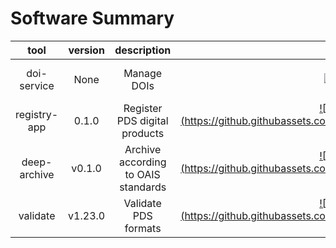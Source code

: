 
Software Summary
================

|tool|version|description|||||||
| :---: | :---: | :---: | :---: | :---: | :---: | :---: | :---: | :---: |
|doi-service|None|Manage DOIs|[![download](https://nasa-pds.github.io/pdsen-corral/images/download.png)](https://github.com/NASA-PDS/pds-doi-service/releases/tag/None "download")|[!["manual"](https://github.githubassets.com/images/icons/emoji/unicode/1f50d.png =20x20)](https://nasa-pds.github.io/pds-doi-service "manual")|[!["changelog"](https://github.githubassets.com/images/icons/emoji/unicode/1f50d.png =20x20)](https://www.gnupg.org/gph/en/manual/r1943.html "changelog")|[!["requirements"](https://github.githubassets.com/images/icons/emoji/unicode/1f984.png =20x20)](https://en.wikipedia.org/wiki/Void_(astronomy) "requirements")|[!["license"](https://github.githubassets.com/images/icons/emoji/unicode/1f4dc.png =20x20)](https://raw.githubusercontent.com/NASA-PDS/pds-doi-service/master/LICENSE.txt "license")|[!["feedback"](https://github.githubassets.com/images/icons/emoji/unicode/1f4dd.png =20x20)](https://github.com/NASA-PDS/pds-doi-service/issues/new/choose "feedback")|
|registry-app|0.1.0|Register PDS digital products|[!["download"](https://github.githubassets.com/images/icons/emoji/unicode/1f4be.png =20x20)](https://github.com/NASA-PDS/pds-registry-app/releases/tag/0.1.0 "download")|[!["manual"](https://github.githubassets.com/images/icons/emoji/unicode/1f50d.png =20x20)](https://nasa-pds.github.io/pds-registry-app "manual")|[!["changelog"](https://github.githubassets.com/images/icons/emoji/unicode/1f50d.png =20x20)](http://nasa-pds.github.io/pds-registry-app/CHANGELOG.html#010-2020-03-31 "changelog")|[!["requirements"](https://github.githubassets.com/images/icons/emoji/unicode/1f984.png =20x20)](https://en.wikipedia.org/wiki/Void_(astronomy) "requirements")|[!["license"](https://github.githubassets.com/images/icons/emoji/unicode/1f4dc.png =20x20)](https://raw.githubusercontent.com/NASA-PDS/pds-registry-app/master/LICENSE.txt "license")|[!["feedback"](https://github.githubassets.com/images/icons/emoji/unicode/1f4dd.png =20x20)](https://github.com/NASA-PDS/pds-registry-app/issues/new/choose "feedback")|
|deep-archive|v0.1.0|Archive according to OAIS standards|[!["download"](https://github.githubassets.com/images/icons/emoji/unicode/1f4be.png =20x20)](https://github.com/NASA-PDS/pds-deep-archive/releases/tag/v0.1.0 "download")|[!["manual"](https://github.githubassets.com/images/icons/emoji/unicode/1f50d.png =20x20)](https://nasa-pds.github.io/pds-deep-archive "manual")|[!["changelog"](https://github.githubassets.com/images/icons/emoji/unicode/1f50d.png =20x20)](http://nasa-pds.github.io/pds-deep-archive/CHANGELOG.html#v0.1.0-2020-04-24 "changelog")|[!["requirements"](https://github.githubassets.com/images/icons/emoji/unicode/1f984.png =20x20)](https://en.wikipedia.org/wiki/Void_(astronomy) "requirements")|[!["license"](https://github.githubassets.com/images/icons/emoji/unicode/1f4dc.png =20x20)](https://raw.githubusercontent.com/NASA-PDS/pds-deep-archive/master/LICENSE.txt "license")|[!["feedback"](https://github.githubassets.com/images/icons/emoji/unicode/1f4dd.png =20x20)](https://github.com/NASA-PDS/pds-deep-archive/issues/new/choose "feedback")|
|validate|v1.23.0|Validate PDS formats|[!["download"](https://github.githubassets.com/images/icons/emoji/unicode/1f4be.png =20x20)](https://github.com/NASA-PDS/validate/releases/tag/v1.23.0 "download")|[!["manual"](https://github.githubassets.com/images/icons/emoji/unicode/1f50d.png =20x20)](https://nasa-pds.github.io/validate "manual")|[!["changelog"](https://github.githubassets.com/images/icons/emoji/unicode/1f50d.png =20x20)](http://nasa-pds.github.io/validate/CHANGELOG.html#v1230-2020-05-08 "changelog")|[!["requirements"](https://github.githubassets.com/images/icons/emoji/unicode/1f984.png =20x20)](https://en.wikipedia.org/wiki/Void_(astronomy) "requirements")|[!["license"](https://github.githubassets.com/images/icons/emoji/unicode/1f4dc.png =20x20)](https://raw.githubusercontent.com/NASA-PDS/validate/master/LICENSE.txt "license")|[!["feedback"](https://github.githubassets.com/images/icons/emoji/unicode/1f4dd.png =20x20)](https://github.com/NASA-PDS/validate/issues/new/choose "feedback")|
